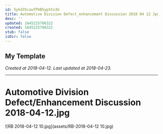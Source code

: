 ```yaml
---
id: 5ykd3ScaufPbB5ypSto3G
title: Automotive Division Defect_enhancement Discussion 2018 04 12 Jpg
desc: ''
updated: 1645225706322
created: 1645225706322
stub: false
isDir: false
---
```

My Template
---

_Created at 2018-04-12._
_Last updated at 2018-04-23._




---

# Automotive Division Defect/Enhancement Discussion 2018-04-12.jpg


![RB 2018-04-12 10.jpg](assets/RB-2018-04-12 10.jpg)

